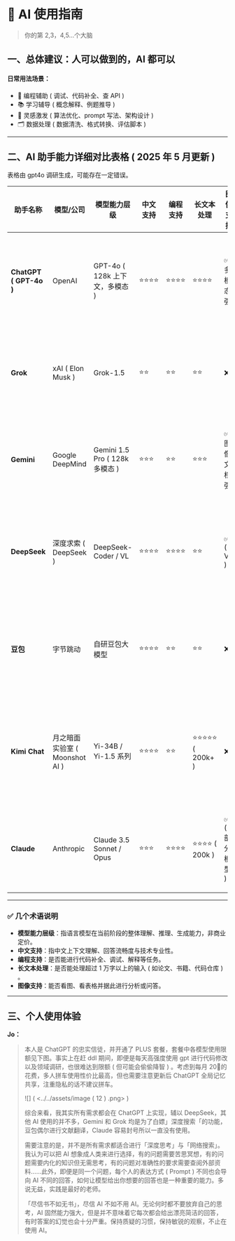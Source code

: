 # 🧠 AI 使用指南

> 你的第 2,3，4,5...个大脑

## 一、总体建议：人可以做到的，AI 都可以

#### 日常用法场景：

-   🔧 编程辅助 ( 调试、代码补全、查 API )
-   📚 学习辅导 ( 概念解释、例题推导 )
-   🧠 灵感激发 ( 算法优化、prompt 写法、架构设计 )
-   🗂 数据处理 ( 数据清洗、格式转换、评估脚本 )

---

## **二、AI 助手能力详细对比表格** ( 2025 年 5 月更新 )

表格由 gpt4o 调研生成，可能存在一定错误。

| 助手名称             | 模型/公司                     | 模型能力层级                 | 中文支持 | 编程支持 | 长文本处理          | 图像支持       | 优势亮点                                              | 明显劣势                               | 是否付费      | 推荐用途                          |
| -------------------- | ----------------------------- | ---------------------------- | -------- | -------- | ------------------- | -------------- | ----------------------------------------------------- | -------------------------------------- | ------------- | --------------------------------- |
| **ChatGPT ( GPT-4o )** | OpenAI                        | GPT-4o ( 128k 上下文，多模态 ) | ⭐⭐⭐⭐ | ⭐⭐⭐⭐ | ⭐⭐⭐⭐            | ✅ 多模态强    | 多轮对话稳定，代码/写作表现优异，图表和视觉输入支持好 | 免费版模型弱，中文稍有「AI 味」           | ✅ ( Plus ) | 编程开发、论文写作、图文数据分析  |
| **Grok**             | xAI ( Elon Musk ) | Grok-1.5                     | ⭐⭐     | ⭐⭐     | ⭐⭐                | ❌             | Twitter/X 深度集成，网络信息总结能力强                | 编程弱、不能处理复杂推理               | ❌ ( 免费 ) | 数据总结、舆情分析、趋势追踪      |
| **Gemini**           | Google DeepMind               | Gemini 1.5 Pro ( 128k 多模态 ) | ⭐⭐⭐   | ⭐⭐     | ⭐⭐⭐              | ✅ 图像/文档强 | 图文理解能力最强，支持浏览器搜索，适合学术辅助        | 编程能力不稳定，接口体验略逊           | ❌ ( 免费 ) | 图文总结、学术报告、网页分析      |
| **DeepSeek**         | 深度求索 ( DeepSeek ) | DeepSeek-Coder / VL          | ⭐⭐⭐⭐ | ⭐⭐⭐⭐ | ⭐⭐                | ✅ ( VL ) | 中文代码生成强，文档感知良好，开发者体验类 GPT         | 英文表现弱，部分多模态功能未开放       | ❌ ( 免费 ) | 中文编程、开发助手、技术文档生成  |
| **豆包**             | 字节跳动                      | 自研豆包大模型               | ⭐⭐⭐⭐ | ⭐⭐     | ⭐⭐                | ❌             | 中文语境自然，语气亲切，适合非技术类用户              | 专业知识不足，编程/推理任务表现弱      | ❌ ( 免费 ) | 日常问答、知识问询、课程笔记生成  |
| **Kimi Chat**        | 月之暗面实验室 ( Moonshot AI ) | Yi-34B / Yi-1.5 系列          | ⭐⭐⭐⭐ | ⭐⭐     | ⭐⭐⭐⭐⭐ ( 200k+ ) | ❌             | 超长上下文支持 ( >200k ) ，长文处理第一，中文表达自然   | 英文不稳定，缺乏多模态能力             | ❌ ( 免费 ) | 长文阅读、合同/论文理解、摘要生成 |
| **Claude**           | Anthropic                     | Claude 3.5 Sonnet / Opus     | ⭐⭐⭐   | ⭐⭐⭐⭐ | ⭐⭐⭐⭐ ( 200k ) | ✅ ( 部分模型 ) | 推理强，表达清晰自然，适合结构化输入任务              | 国内需代理，中文表达弱于 GPT / DeepSeek | ✅ ( Pro/Max ) | 高级写作、结构理解、分析推理      |

---

### ✅ 几个术语说明

-   **模型能力层级**：指语言模型在当前阶段的整体理解、推理、生成能力，非商业定价。
-   **中文支持**：指中文上下文理解、回答流畅度与技术专业性。
-   **编程支持**：是否能进行代码补全、调试、解释等任务。
-   **长文本处理**：是否能处理超过 1 万字以上的输入 ( 如论文、书籍、代码仓库 ) 。
-   **图像支持**：能否看图、看表格并据此进行分析或问答。

---

## 三、个人使用体验

**Jo：**

> 本人是 ChatGPT 的忠实信徒，并开通了 PLUS 套餐，套餐中各模型使用限额见下图。事实上在赶 ddl 期间，即便是每天高强度使用 gpt 进行代码修改以及领域调研，也很难达到限额 ( 但可能会偷偷降智 ) 。考虑到每月 20🔪的花费，多人拼车使用性价比最高，但也需要注意更新后 ChatGPT 全局记忆共享，注重隐私的话不建议拼车。
>
> ![] ( <../../assets/image ( 12 ) .png> )
>
> 综合来看，我其实所有需求都会在 ChatGPT 上实现，辅以 DeepSeek，其他 AI 使用的并不多，Gemini 和 Grok 均是为了白嫖」深度搜索「的功能，豆包偶尔进行文献翻译，Claude 容易封号所以一直没有使用。
>
> 需要注意的是，并不是所有需求都适合进行「深度思考」与「网络搜索」。我认为可以把 AI 想象成人类来进行选择，有的问题需要苦思冥想，有的问题需要内化的知识但无需思考，有的问题对准确性的要求需要查阅外部资料……此外，即便是同一个问题，每个人的表达方式 ( Prompt ) 不同也会导向 AI 不同的回答，如何让模型给出你想要的回答也是一种重要的能力。多说无益，实践是最好的老师。
>
> 「尽信书不如无书」，尽信 AI 不如不用 AI。无论何时都不要放弃自己的思考，AI 固然能力强大，但是并不意味着它每次都会给出漂亮简洁的回答，有时答案的幻觉也会十分严重。保持质疑的习惯，保持敏锐的观察，不止在使用 AI。
